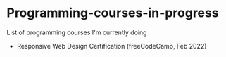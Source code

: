 # Programming-courses-in-progress
List of programming courses I'm currently doing

* Responsive Web Design Certification (freeCodeCamp, Feb 2022)


